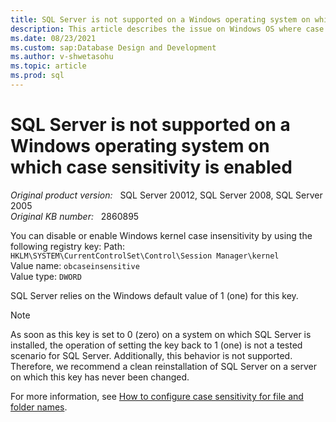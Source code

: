 ```yaml
---
title: SQL Server is not supported on a Windows operating system on which case sensitivity is enabled.
description: This article describes the issue on Windows OS where case sensitivity is enabled.
ms.date: 08/23/2021
ms.custom: sap:Database Design and Development
ms.author: v-shwetasohu 
ms.topic: article
ms.prod: sql 
---
```



# SQL Server is not supported on a Windows operating system on which case sensitivity is enabled

_Original product version:_ &nbsp; SQL Server 20012, SQL Server 2008, SQL Server 2005 \
_Original KB number:_ &nbsp; 2860895

You can disable or enable Windows kernel case insensitivity by using the following registry key:
Path: `HKLM\SYSTEM\CurrentControlSet\Control\Session Manager\kernel` \
Value name: `obcaseinsensitive` \
Value type: `DWORD`

SQL Server relies on the Windows default value of 1 (one) for this key.

> [!NOTE]
> As soon as this key is set to 0 (zero) on a system on which SQL Server is installed, the operation of setting the key back to 1 (one) is not a tested scenario for SQL Server. Additionally, this behavior is not supported. Therefore, we recommend a clean reinstallation of SQL Server on a server on which this key has never been changed.

For more information, see [How to configure case sensitivity for file and folder names](/previous-versions/windows/it-pro/windows-server-2008-R2-and-2008/cc725747(v=ws.11)).
